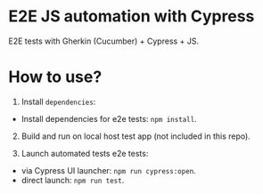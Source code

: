 # E2E JS automation with Cypress

E2E tests with Gherkin (Cucumber) + Cypress + JS.

# How to use?

1. Install `dependencies`:
  - Install dependencies for e2e tests: `npm install`.

2. Build and run on local host test app (not included in this repo).

3. Launch automated tests e2e tests:
  - via Cypress UI launcher: `npm run cypress:open`.
  - direct launch: `npm run test`.